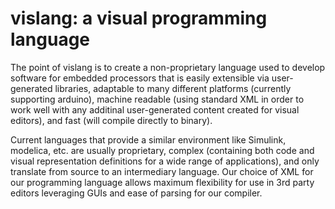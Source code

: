 # vislang: a visual programming language

The point of vislang is to create a non-proprietary language used to develop software for embedded processors that is easily extensible via user-generated libraries, adaptable to many different platforms (currently supporting arduino), machine readable (using standard XML in order to work well with any additinal user-generated content created for visual editors), and fast (will compile directly to binary).

Current languages that provide a similar environment like Simulink, modelica, etc. are usually proprietary, complex (containing both code and visual representation definitions for a wide range of applications), and only translate from source to an intermediary language. Our choice of XML for our programming language allows maximum flexibility for use in 3rd party editors leveraging GUIs and ease of parsing for our compiler.
